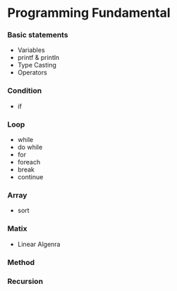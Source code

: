 # Programming Fundamental

### Basic statements

* Variables
* printf & println
* Type Casting
* Operators

### Condition

* if

### Loop

* while
* do while
* for
* foreach
* break
* continue

### Array

* sort

### Matix

* Linear Algenra

### Method

### Recursion
